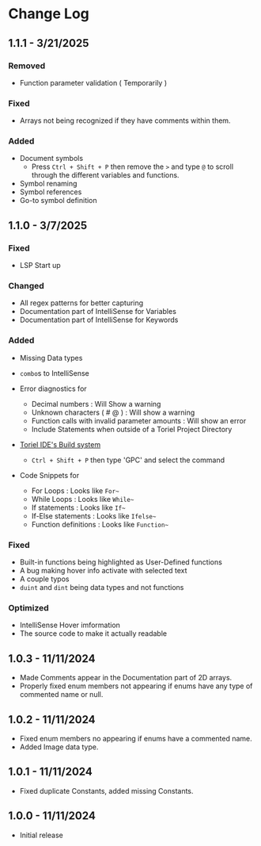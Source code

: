 # Change Log

## 1.1.1 - 3/21/2025

### Removed

- Function parameter validation ( Temporarily )

### Fixed

- Arrays not being recognized if they have comments within them.

### Added

- Document symbols
  - Press `Ctrl + Shift + P` then remove the `>` and type `@` to scroll through
    the different variables and functions.
- Symbol renaming
- Symbol references
- Go-to symbol definition

## 1.1.0 - 3/7/2025

### Fixed

- LSP Start up

### Changed

- All regex patterns for better capturing
- Documentation part of IntelliSense for Variables
- Documentation part of IntelliSense for Keywords

### Added

- Missing Data types
- `combo`s to IntelliSense
- Error diagnostics for
  - Decimal numbers : Will Show a warning
  - Unknown characters ( # @ ) : Will show a warning
  - Function calls with invalid parameter amounts : Will show an error
  - Include Statements when outside of a Toriel Project Directory

- [Toriel IDE's Build system](https://github.com/zkiwiko/Toriel-IDE?tab=readme-ov-file#pre-processors--macros)
  - `Ctrl + Shift + P` then type 'GPC' and select the command
- Code Snippets for
  - For Loops : Looks like `For~`
  - While Loops : Looks like `While~`
  - If statements : Looks like `If~`
  - If-Else statements : Looks like `Ifelse~`
  - Function definitions : Looks like `Function~`

### Fixed

- Built-in functions being highlighted as User-Defined functions
- A bug making hover info activate with selected text
- A couple typos
- `duint` and `dint` being data types and not functions

### Optimized

- IntelliSense Hover imformation
- The source code to make it actually readable

## 1.0.3 - 11/11/2024

- Made Comments appear in the Documentation part of 2D arrays.
- Properly fixed enum members not appearing if enums have any type of commented
  name or null.

## 1.0.2 - 11/11/2024

- Fixed enum members no appearing if enums have a commented name.
- Added Image data type.

## 1.0.1 - 11/11/2024

- Fixed duplicate Constants, added missing Constants.

## 1.0.0 - 11/11/2024

- Initial release
